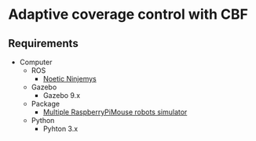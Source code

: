 # Adaptive coverage control with CBF

## Requirements

- Computer
  - ROS
    - [Noetic Ninjemys](http://wiki.ros.org/noetic/Installation/Ubuntu)
  - Gazebo
    - Gazebo 9.x
  - Package
    - [Multiple RaspberryPiMouse robots simulator](https://github.com/keeratifts/Multiple-RaspberryPiMouse-robots-simulator.git)
  - Python
    - Pyhton 3.x
